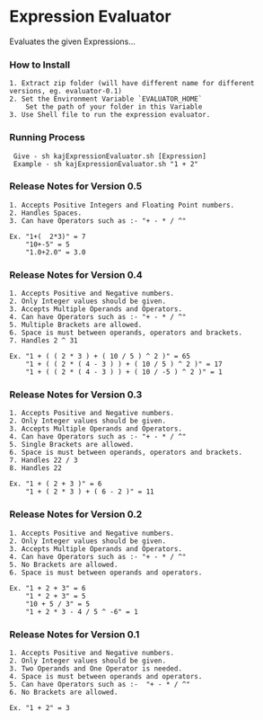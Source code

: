 Expression Evaluator
======

Evaluates the given Expressions...

### How to Install
    1. Extract zip folder (will have different name for different versions, eg. evaluator-0.1)
    2. Set the Environment Variable `EVALUATOR_HOME`
        Set the path of your folder in this Variable
    3. Use Shell file to run the expression evaluator.

### Running Process
     Give - sh kajExpressionEvaluator.sh [Expression]
     Example - sh kajExpressionEvaluator.sh "1 + 2"
  
### Release Notes for Version 0.5
    1. Accepts Positive Integers and Floating Point numbers.
    2. Handles Spaces.
    3. Can have Operators such as :- "+ - * / ^"
    
    Ex. "1+(  2*3)" = 7
        "10+-5" = 5
        "1.0+2.0" = 3.0
    
### Release Notes for Version 0.4
    1. Accepts Positive and Negative numbers.
    2. Only Integer values should be given.
    3. Accepts Multiple Operands and Operators.
    4. Can have Operators such as :- "+ - * / ^"
    5. Multiple Brackets are allowed.
    6. Space is must between operands, operators and brackets.
    7. Handles 2 ^ 31
    
    Ex. "1 + ( ( 2 * 3 ) + ( 10 / 5 ) ^ 2 )" = 65
        "1 + ( ( 2 * ( 4 - 3 ) ) + ( 10 / 5 ) ^ 2 )" = 17
        "1 + ( ( 2 * ( 4 - 3 ) ) + ( 10 / -5 ) ^ 2 )" = 1
    
### Release Notes for Version 0.3
    1. Accepts Positive and Negative numbers.
    2. Only Integer values should be given.
    3. Accepts Multiple Operands and Operators.
    4. Can have Operators such as :- "+ - * / ^"
    5. Single Brackets are allowed.
    6. Space is must between operands, operators and brackets.
    7. Handles 22 / 3
    8. Handles 22
    
    Ex. "1 + ( 2 + 3 )" = 6
        "1 + ( 2 * 3 ) + ( 6 - 2 )" = 11

### Release Notes for Version 0.2
    1. Accepts Positive and Negative numbers.
    2. Only Integer values should be given.
    3. Accepts Multiple Operands and Operators.
    4. Can have Operators such as :- "+ - * / ^"
    5. No Brackets are allowed.
    6. Space is must between operands and operators.
    
    Ex. "1 + 2 + 3" = 6
        "1 * 2 + 3" = 5
        "10 + 5 / 3" = 5
        "1 + 2 * 3 - 4 / 5 ^ -6" = 1

### Release Notes for Version 0.1
    1. Accepts Positive and Negative numbers.
    2. Only Integer values should be given.
    3. Two Operands and One Operator is needed.
    4. Space is must between operands and operators.
    5. Can have Operators such as :-  "+ - * / ^"
    6. No Brackets are allowed.

    Ex. "1 + 2" = 3
